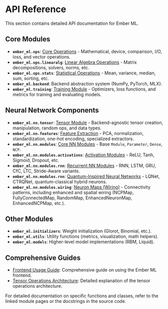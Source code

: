 # API Reference

This section contains detailed API documentation for Ember ML.

## Core Modules

-   **`ember_ml.ops`**: [Core Operations](ops.md) - Mathematical, device, comparison, I/O, loss, and vector operations.
-   **`ember_ml.ops.linearalg`**: [Linear Algebra Operations](linearalg.md) - Matrix decompositions, solvers, norms, etc.
-   **`ember_ml.ops.stats`**: [Statistical Operations](stats.md) - Mean, variance, median, sum, sorting, etc.
-   **`ember_ml.backend`**: Backend abstraction system (NumPy, PyTorch, MLX).
-   **`ember_ml.training`**: [Training Module](training.md) - Optimizers, loss functions, and metrics for training and evaluating models.

## Neural Network Components

-   **`ember_ml.nn.tensor`**: [Tensor Module](nn_tensor.md) - Backend-agnostic tensor creation, manipulation, random ops, and data types.
-   **`ember_ml.nn.features`**: [Feature Extraction](nn_features.md) - PCA, normalization, standardization, one-hot encoding, specialized extractors.
-   **`ember_ml.nn.modules`**: [Core NN Modules](nn_modules.md) - Base `Module`, `Parameter`, `Dense`, `NCP`.
-   **`ember_ml.nn.modules.activations`**: [Activation Modules](nn_activations.md) - ReLU, Tanh, Sigmoid, Dropout, etc.
-   **`ember_ml.nn.modules.rnn`**: [Recurrent NN Modules](nn_modules_rnn.md) - RNN, LSTM, GRU, CfC, LTC, Stride-Aware variants.
-   **`ember_ml.nn.modules.rnn`**: [Quantum-Inspired Neural Networks](nn_modules_rnn_quantum.md) - LQNet, CTRQNet, quantum-classical hybrid neurons.
-   **`ember_ml.nn.modules.wiring`**: [Neuron Maps (Wiring)](nn_modules_wiring.md) - Connectivity patterns, including enhanced and spatial wiring (NCPMap, FullyConnectedMap, RandomMap, EnhancedNeuronMap, EnhancedNCPMap, etc.).

## Other Modules

-   **`ember_ml.initializers`**: Weight initialization (Glorot, Binomial, etc.).
-   **`ember_ml.utils`**: Utility functions (metrics, visualization, math helpers).
-   **`ember_ml.models`**: Higher-level model implementations (RBM, Liquid).


## Comprehensive Guides

-   [Frontend Usage Guide](frontend_usage_guide.md): Comprehensive guide on using the Ember ML frontend.
-   [Tensor Operations Architecture](tensor_architecture.md): Detailed explanation of the tensor operations architecture.

For detailed documentation on specific functions and classes, refer to the linked module pages or the docstrings in the source code.
